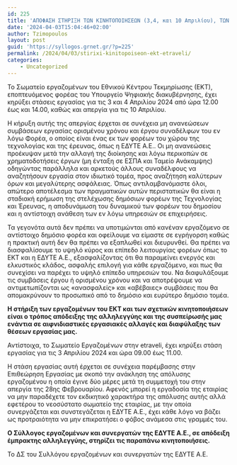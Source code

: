 ```yaml
---
id: 225
title: 'ΑΠΟΦΑΣΗ ΣΤΗΡΙΞΗ ΤΩΝ ΚΙΝΗΤΟΠΟΙΗΣΕΩΝ (3,4, και 10 Απριλίου), ΤΩΝ ΣΥΝΑΔΕΛΦΩΝ ΤΟΥ ΕΚΤ ΚΑΙ ΤΗΣ Etraveli'
date: '2024-04-03T15:04:46+02:00'
author: Tzimopoulos
layout: post
guid: 'https://syllogos.grnet.gr/?p=225'
permalink: /2024/04/03/stirixi-kinitopoiseon-ekt-etraveli/
categories:
    - Uncategorized
---
```


Το Σωματείο εργαζομένων του Εθνικού Κέντρου Τεκμηρίωσης (ΕΚΤ), εποπτευόμενος φορέας του Υπουργείο Ψηφιακής διακυβέρνησης, έχει κηρύξει στάσεις εργασίας για τις 3 και 4 Απριλίου 2024 από ώρα 12.00 έως και 14.00, καθώς και απεργία για τις 10 Απριλίου.

Η κήρυξη αυτής της απεργίας έρχεται σε συνέχεια μη ανανεώσεων συμβάσεων εργασίας ορισμένου χρόνου και έργου συναδέλφων του εν λόγω Φορέα, ο οποίος είναι ένας εκ των φορέων του χώρου της τεχνολογίας και της έρευνας, όπως η ΕΔΥΤΕ Α.Ε.. Οι μη ανανεώσεις προέκυψαν μετά την αλλαγή της διοίκησης και λόγω περικοπών σε χρηματοδοτήσεις έργων (μη ένταξη σε ΕΣΠΑ και Ταμείο Ανάκαμψης) οδηγώντας παράλληλα και αρκετούς άλλους συναδέλφους  να αναζητήσουν εργασία στον ιδιωτικό τομέα, προς αναζήτηση καλύτερων όρων και μεγαλύτερης ασφάλειας. Όπως αντιλαμβανόμαστε όλοι, απώτερο αποτέλεσμα των πραγματικών αυτών περιστατικών θα είναι η σταδιακή ερήμωση της στελέχωσης δημόσιων φορέων της Τεχνολογίας και Έρευνας, η αποδυνάμωση του δυναμικού των φορέων του δημοσίου και η αντίστοιχη ανάθεση των εν λόγω υπηρεσιών σε επιχειρήσεις.

Τα γεγονότα αυτά δεν πρέπει να υποτιμώνται από κανέναν εργαζόμενο σε αντίστοιχο δημόσιο φορέα και οφείλουμε να είμαστε σε εγρήγορση καθώς η πρακτική αυτή δεν θα πρέπει  να εξαπλωθεί και διευρυνθεί. Θα πρέπει να διασφαλίσουμε το υψηλό κύρος και επίπεδο λειτουργίας φορέων όπως το ΕΚΤ και η ΕΔΥΤΕ Α.Ε., εξασφαλίζοντας ότι θα παραμείνει ενεργός και ελκυστικός κλάδος, ασφαλής επιλογή για κάθε εργαζόμενο, και πως θα συνεχίσει να παρέχει το υψηλό επίπεδο υπηρεσιών του. Να διαφυλάξουμε τις συμβάσεις έργου ή ορισμένου χρόνου και να αποτρέψουμε να αντιμετωπίζονται ως «ανασφαλείς» και «αβέβαιες» συμβάσεις που θα απομακρύνουν το προσωπικό από το δημόσιο και ευρύτερο δημόσιο τομέα.

**Η στήριξη των εργαζομένων του ΕΚΤ και των σχετικών κινητοποιήσεων είναι ο τρόπος απόδειξης της αλληλεγγύης και της συσπείρωσής μας ενάντια σε αιφνιδιαστικές εργασιακές αλλαγές και διαφύλαξης των θέσεων εργασίας μας.**

Αντίστοιχα, το Σωματείο Εργαζομένων στην etraveli, έχει κηρύξει στάση εργασίας για τις 3 Απριλίου 2024 και ώρα 09.00 έως 11.00.

Η στάση εργασίας αυτή έρχεται σε συνέχεια παρέμβασης στην Επιθεώρηση Εργασίας με σκοπό την ανάκληση της απόλυσης εργαζομένου η οποία έγινε δύο μέρες μετά τη συμμετοχή του στην απεργία της 28ης Φεβρουαρίου. Αφενός μπορεί η εργαδοσία της εταιρίας να μην παραδέχετε τον εκδικητικό χαρακτήρα της απόλυσης αυτής αλλά εφετέρου το νεοσύστατο σωματείο της εταιρίας, με την οποία συνεργάζεται και συνστεγάζεται η ΕΔΥΤΕ Α.Ε., έχει κάθε λόγο να βάζει ως προτραιότητα να μην επικρατήσει ο φόβος ανάμεσα στις γραμμές του.

**Ο Σύλλογος εργαζομένων και συνεργατών της ΕΔΥΤΕ Α.Ε., σε απόδειξη έμπρακτης αλληλεγγύης, στηρίζει τις  παραπάνω κινητοποιήσεις.**

 

Το ΔΣ του Συλλόγου εργαζομένων και συνεργατών της ΕΔΥΤΕ Α.Ε.

